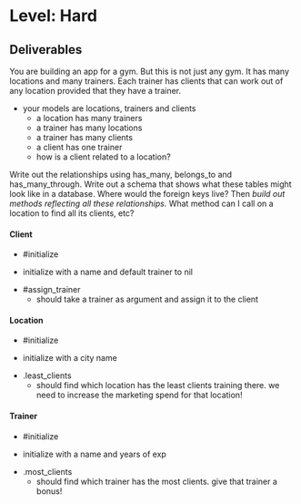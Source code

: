 # Level: Hard

## Deliverables

You are building an app for a gym. But this is not just any gym. It has many
locations and many trainers. Each trainer has clients that can work out of any
location provided that they have a trainer.

- your models are locations, trainers and clients
  - a location has many trainers
  - a trainer has many locations
  - a trainer has many clients
  - a client has one trainer
  - how is a client related to a location?

Write out the relationships using has_many, belongs_to and has_many_through.
Write out a schema that shows what these tables might look like in a database.
Where would the foreign keys live? Then *build out methods reflecting all these
relationships.* What method can I call on a location to find all its clients,
etc?

#### Client

- #initialize
* initialize with a name and default trainer to nil

- #assign_trainer
  - should take a trainer as argument and assign it to the client

#### Location

- #initialize
* initialize with a city name

- .least_clients
  - should find which location has the least clients training there. we need to increase the marketing spend for that location!

#### Trainer

- #initialize
* initialize with a name and years of exp

- .most_clients
  - should find which trainer has the most clients. give that trainer a bonus!
